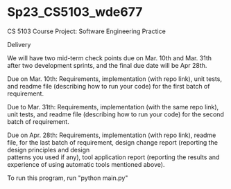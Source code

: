# Sp23_CS5103_wde677
CS 5103 Course Project: Software Engineering Practice

Delivery 

We will have two mid-term check points due on Mar. 10th and Mar. 31th after two  development sprints, and the final due date will be Apr 28th.  

Due on Mar. 10th: Requirements, implementation (with repo link), unit tests, and readme file (describing how to run your code) for the first batch of requirement. 

Due to Mar. 31th: Requirements, implementation (with the same repo link), unit tests, and readme file (describing how to run your code) for the second batch of requirement. 

Due on Apr. 28th: Requirements, implementation (with repo link), readme file, for the last batch of requirement, design change report (reporting the design principles and design  
patterns you used if any), tool application report (reporting the results and experience of using automatic tools mentioned above). 

To run this program, run "python main.py"